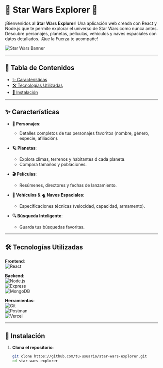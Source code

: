 # 🌌 Star Wars Explorer 🚀

¡Bienvenidos al **Star Wars Explorer**! Una aplicación web creada con React y Node.js que te permite explorar el universo de Star Wars como nunca antes. Descubre personajes, planetas, películas, vehículos y naves espaciales con datos detallados. ¡Que la Fuerza te acompañe!

![Star Wars Banner](https://upload.wikimedia.org/wikipedia/commons/thumb/6/6c/Star_Wars_Logo.svg/250px-Star_Wars_Logo.svg.png) 

---

## 📌 Tabla de Contenidos

- [✨ Características](#-características)
- [🛠️ Tecnologías Utilizadas](#️-tecnologías-utilizadas)
- [🚀 Instalación](#-instalación)

---

## ✨ Características

- **👥 Personajes**:  
  - Detalles completos de tus personajes favoritos (nombre, género, especie, afiliación).  

- **🪐 Planetas**:  
  - Explora climas, terrenos y habitantes d cada planeta.  
  - Compara tamaños y poblaciones.

- **🎬 Películas**:  
  - Resúmenes, directores y fechas de lanzamiento.  

- **🚗 Vehículos & 🛸 Naves Espaciales**:  
  - Especificaciones técnicas (velocidad, capacidad, armamento).  

- **🔍 Búsqueda Inteligente**:  
  - Guarda tus búsquedas favoritas.


---

## 🛠️ Tecnologías Utilizadas

**Frontend**:  
![React](https://img.shields.io/badge/React-61DAFB?logo=react&logoColor=black)  


**Backend**:  
![Node.js](https://img.shields.io/badge/Node.js-339933?logo=node.js&logoColor=white)  
![Express](https://img.shields.io/badge/Express-000000?logo=express&logoColor=white)  
![MongoDB](https://img.shields.io/badge/MongoDB-47A248?logo=mongodb&logoColor=white)

**Herramientas**:  
![Git](https://img.shields.io/badge/Git-F05032?logo=git&logoColor=white)  
![Postman](https://img.shields.io/badge/Postman-FF6C37?logo=postman&logoColor=white)  
![Vercel](https://img.shields.io/badge/Vercel-000000?logo=vercel&logoColor=white)

---

## 🚀 Instalación

1. **Clona el repositorio**:
   ```bash
   git clone https://github.com/tu-usuario/star-wars-explorer.git
   cd star-wars-explorer